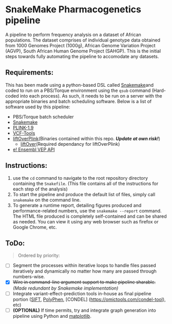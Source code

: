 # SnakeMake Pharmacogenetics pipeline

A pipeline to perform frequency analysis on a dataset of African populations. The dataset comprises of individual genotype data obtained from 1000 Genomes Project (1000g), African Genome Variation Project (AGVP), South African Human Genome Project (SAHGP). This is the initial steps towards fully automating the pipeline to accomodate any datasets.

## Requirements:
This has been made using a python-based DSL called [Snakemake](https://snakemake.readthedocs.io/en/stable/)and coded to run on a PBS/Torque environment using the `qsub` command (Hard-coded into each process). As such, it needs to be run on a server with the appropriate binaries and batch scheduling software. Below is a list of software used by this pipeline:
- PBS/Torque batch scheduler
- [Snakemake](https://snakemake.readthedocs.io/en/stable/)
- [PLINK-1.9](https://www.cog-genomics.org/plink2)
- [VCF-Tools](https://vcftools.github.io/index.html)
- [liftOverPlink](https://github.com/sritchie73/liftOverPlink)(Binaries contained within this repo. _**Update at own risk!**_)
  - [liftOver](https://genome.ucsc.edu/cgi-bin/hgLiftOver)(Required dependancy for liftOverPlink)
- [e! Ensembl VEP API](https://www.ensembl.org/info/docs/tools/vep/index.html)

## Instructions:
1. use the `cd` command to navigate to the root repository directory containing the `Snakefile`. (This file contains all of the instructions for each step of the analysis)
2. To start the pipeline and produce the default list of files, simply call `snakemake` on the command line.
3. To generate a runtime report, detailing figures produced and performance-related numbers, use the `snakemake --report` command. The HTML file produced is completely self-contained and can be shared as needed. You can view it using any web browser such as firefox or Google Chrome, etc.

## ToDo:
> Ordered by priority:
- [ ] Segment the processes within iterative loops to handle files passed iteratively and dynamically no matter how many are passed through numbers-wise.
- [X] ~~Wire in command-line argument support to make pipeline sharable.~~ _(Made redundant by Snakemake implementation)_
- [ ] Integrate variant-effect-prediction tools in-house as final pipeline portion ([SIFT](https://sift.bii.a-star.edu.sg/), [PolyPhen](http://genetics.bwh.harvard.edu/pph2/), [CONDEL] (https://omictools.com/condel-tool), etc)
- [ ] **(OPTIONAL)** If time permits, try and integrate graph generation into pipeline using Python and [matplotlib](https://matplotlib.org/).